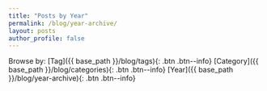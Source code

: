 ```yaml
---
title: "Posts by Year"
permalink: /blog/year-archive/
layout: posts
author_profile: false
---
```

Browse by:
[Tag]({{ base_path }}/blog/tags){: .btn .btn--info}
[Category]({{ base_path }}/blog/categories){: .btn .btn--info}
[Year]({{ base_path }}/blog/year-archive){: .btn .btn--info}